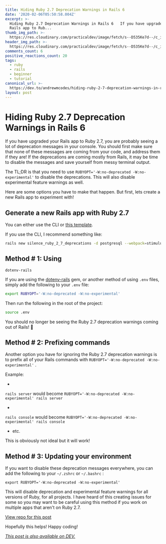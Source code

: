 ```yaml
---
title: Hiding Ruby 2.7 Deprecation Warnings in Rails 6
date: '2020-02-06T05:50:58.004Z'
excerpt: >-
  Hiding Ruby 2.7 Deprecation Warnings in Rails 6   If you have upgraded your
  Rails app to Rub...
thumb_img_path: >-
  https://res.cloudinary.com/practicaldev/image/fetch/s--D535Ke7d--/c_imagga_scale,f_auto,fl_progressive,h_420,q_auto,w_1000/https://dev-to-uploads.s3.amazonaws.com/i/mpx3qxiyimpvz7bti141.png
header_img_path: >-
  https://res.cloudinary.com/practicaldev/image/fetch/s--D535Ke7d--/c_imagga_scale,f_auto,fl_progressive,h_420,q_auto,w_1000/https://dev-to-uploads.s3.amazonaws.com/i/mpx3qxiyimpvz7bti141.png
comments_count: 6
positive_reactions_count: 20
tags:
  - ruby
  - rails
  - beginner
  - tutorial
canonical_url: >-
  https://dev.to/andrewmcodes/hiding-ruby-2-7-deprecation-warnings-in-rails-6-2mil
layout: post
---
```


# Hiding Ruby 2.7 Deprecation Warnings in Rails 6

If you have upgraded your Rails app to Ruby 2.7, you are probably seeing a lot of deprecation messages in your console. You should first make sure that none of these messages are coming from your code, and address them if they are! If the deprecations are coming mostly from Rails, it may be time to disable the messages and save yourself from messy terminal output.

The TL;DR is that you need to use
`RUBYOPT='-W:no-deprecated -W:no-experimental'`
to disable the deprecations. This will also disable experimental feature warnings as well.

Here are some options you have to make that happen. But first, lets create a new Rails app to experiment with!

## Generate a new Rails app with Ruby 2.7

You can either use the CLI or [this template](https://github.com/andrewmcodes/rails_template/generate).

If you use the CLI, I recommend something like:

```bash
rails new silence_ruby_2_7_deprecations -d postgresql --webpack=stimulus
```

## Method # 1: Using

`dotenv-rails`

If you are using the [dotenv-rails](https://github.com/bkeepers/dotenv/) gem, or another method of using
`.env`
files, simply add the following to your
`.env`
file:

```bash
export RUBYOPT='-W:no-deprecated -W:no-experimental'
```

Then run the following in the root of the project:

```bash
source .env
```

You should no longer be seeing the Ruby 2.7 deprecation warnings coming out of Rails! 🎉

## Method # 2: Prefixing commands

Another option you have for ignoring the Ruby 2.7 deprecation warnings is to prefix all of your Rails commands with
`RUBYOPT='-W:no-deprecated -W:no-experimental'`
.

Example:

-
`rails server`
would become
`RUBYOPT='-W:no-deprecated -W:no-experimental' rails server`

-
`rails console`
would become
`RUBYOPT='-W:no-deprecated -W:no-experimental' rails console`

- etc.

This is obviously not ideal but it will work!

## Method # 3: Updating your environment

If you want to disable these deprecation messages everywhere, you can add the following to your
`~/.zshrc`
or
`~/.bashrc`
:

`export RUBYOPT='-W:no-deprecated -W:no-experimental'`

This will disable deprecation and experimental feature warnings for all versions of Ruby, for all projects. I have heard of this creating issues for some so you may want to be careful using this method if you work on multiple apps that aren't on Ruby 2.7.

[View repo for this post](https://github.com/andrewmcodes/silence-ruby-2-7-deprecations)

Hopefully this helps! Happy coding!

_[This post is also available on DEV.](https://dev.to/andrewmcodes/hiding-ruby-2-7-deprecation-warnings-in-rails-6-2mil)_
